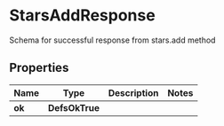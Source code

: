 

# StarsAddResponse

Schema for successful response from stars.add method

## Properties

| Name | Type | Description | Notes |
|------------ | ------------- | ------------- | -------------|
|**ok** | **DefsOkTrue** |  |  |



